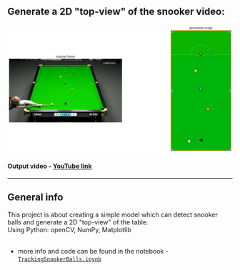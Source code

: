 ## Generate a 2D "top-view" of the snooker video:

![input_output](/images/input_output_img.png)

#### Output video - [YouTube link](https://www.youtube.com/watch?v=RLief79B7YQ)
---

## General info
This project is about creating a simple model which can detect snooker balls and generate a 2D "top-view" of the table.
 <br />
Using Python: openCV, NumPy, Matplotlib
 <br />
 <br />
 
- more info and code can be found in the notebook - [`TrackingSnookerBalls.ipynb`](/TrackingSnookerBalls.ipynb)
